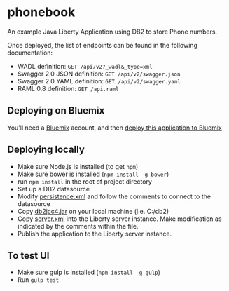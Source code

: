 # phonebook
An example Java Liberty Application using DB2 to store Phone numbers.

Once deployed, the list of endpoints can be found in the following documentation:
* WADL definition: ```GET /api/v2?_wadl&_type=xml```
* Swagger 2.0 JSON definition: ```GET /api/v2/swagger.json```
* Swagger 2.0 YAML definition: ```GET /api/v2/swagger.yaml```
* RAML 0.8 definition: ```GET /api.raml```

## Deploying on Bluemix
You'll need a [Bluemix][1] account, and then [deploy this application to Bluemix][2]

## Deploying locally
* Make sure Node.js is installed (to get ```npm```)
* Make sure bower is installed (```npm install -g bower```)
* run ```npm install``` in the root of project directory
* Set up a DB2 datasource
* Modify [persistence.xml](src/META-INF/persistence.xml) and follow the comments to connect to the datasource
* Copy [db2jcc4.jar](deploy/db2jcc4.jar) on your local machine (i.e. C:/db2)
* Copy [server.xml](deploy/server.xml) into the Liberty server instance.  Make modification as indicated by the comments within the file.
* Publish the application to the Liberty server instance.

[1]: http://bluemix.net
[2]: https://hub.jazz.net/deploy/index.html?repository=https://github.com/ibmcontest/phonebookdemo

## To test UI
* Make sure gulp is installed (```npm install -g gulp```)
* Run ```gulp test```
